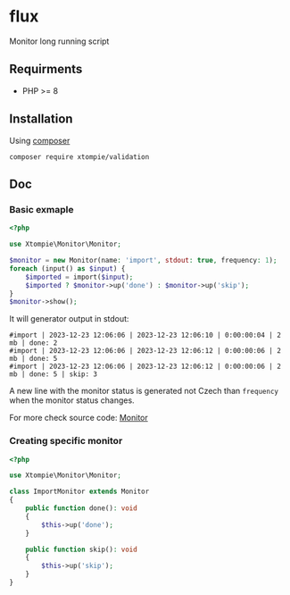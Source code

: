 # flux

Monitor long running script

## Requirments

- PHP >= 8

## Installation

Using [composer](https://getcomposer.org/)

```shell
composer require xtompie/validation
```

## Doc

### Basic exmaple

```php
<?php

use Xtompie\Monitor\Monitor;

$monitor = new Monitor(name: 'import', stdout: true, frequency: 1);
foreach (input() as $input) {
    $imported = import($input);
    $imported ? $monitor->up('done') : $monitor->up('skip');
}
$monitor->show();
```

It will generator output in stdout:

```plain
#import | 2023-12-23 12:06:06 | 2023-12-23 12:06:10 | 0:00:00:04 | 2 mb | done: 2
#import | 2023-12-23 12:06:06 | 2023-12-23 12:06:12 | 0:00:00:06 | 2 mb | done: 5
#import | 2023-12-23 12:06:06 | 2023-12-23 12:06:12 | 0:00:00:06 | 2 mb | done: 5 | skip: 3
```

A new line with the monitor status is generated not Czech than `frequency` when the monitor status changes.

For more check source code: [Monitor](https://github.com/xtompie/monitor/blob/master/src/Monitor.php)

### Creating specific monitor

```php
<?php

use Xtompie\Monitor\Monitor;

class ImportMonitor extends Monitor
{
    public function done(): void
    {
        $this->up('done');
    }

    public function skip(): void
    {
        $this->up('skip');
    }
}
```

